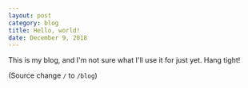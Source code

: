```yaml
---
layout: post
category: blog
title: Hello, world!
date: December 9, 2018
---
```


This is my blog, and I'm not sure what I'll use it for just yet. Hang tight!

(Source change `/` to `/blog`)
